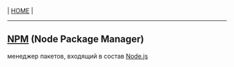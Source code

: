 <p>
  <span>| <a href="https://github.com/vik-vavilikhin/vik-vavilikhin.github.io">HOME</a> |</span>
</p>
<hr>

<h2><a href="https://www.npmjs.com/">NPM</a> (Node Package Manager)</h2>
<p>менеджер пакетов, входящий в состав <a href="https://nodejs.org/en/">Node.js</a></p>